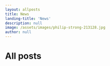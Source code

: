 ```yaml
---
layout: allposts
title: News
landing-title: 'News'
description: null
image: /assets/images/philip-strong-213128.jpg
author: null
---
```


<h1>All posts</h1>

